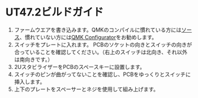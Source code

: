 # UT47.2ビルドガイド


1. ファームウエアを書き込みます。QMKのコンパイルに慣れている方には[ソース](https://github.com/qmk/qmk_firmware/tree/master/keyboards/ut472)、慣れていない方には[QMK Configurator](https://config.qmk.fm/#/ut472/LAYOUT)をお勧めします。
1. スイッチをプレートに入れます。 PCBのソケットの向きとスイッチの向きが合っていることを確認してください。（右上のスイッチは北向き、それ以外は南向きです。）
1. 2UスタビライザーをPCBのスペースキーに設置します。
1. スイッチのピンが曲がってないことを確認し、PCBをゆっくりとスイッチに挿入します。
1. 上下のプレートをスペーサーとネジを使用して組み上げます。
